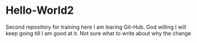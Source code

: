 # Hello-World2
Second repository for training
here I am learing Git-Hub. God willing I will keep going till I am good at it. Not sure what to write about why the change
